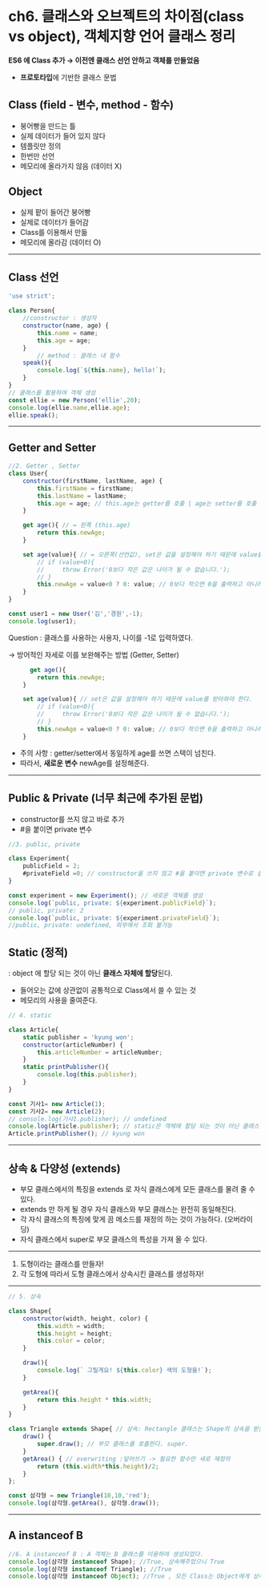 # ch6. 클래스와 오브젝트의 차이점(class vs object), 객체지향 언어 클래스 정리

**ES6 에 Class 추가 → 이전엔 클래스 선언 안하고 객체를 만들었음**

- **프로토타입**에 기반한 클래스 문법

## Class (field - 변수, method - 함수)

- 붕어빵을 만드는 틀
- 실제 데이터가 들어 있지 않다
- 템플릿만 정의
- 한번만 선언
- 메모리에 올라가지 않음 (데이터 X)

## Object

- 실제 팥이 들어간 붕어빵
- 실제로 데이터가 들어감
- Class를 이용해서 만듦
- 메모리에 올라감 (데이터 O)

---

## Class 선언

```jsx
'use strict';

class Person{
    //constructor : 생성자
    constructor(name, age) {
        this.name = name;
        this.age = age;
    }
		// method : 클래스 내 함수 
    speak(){
        console.log(`${this.name}, hello!`);
    }
}
// 클래스를 활용하여 객체 생성
const ellie = new Person('ellie',20);
console.log(ellie.name,ellie.age);
ellie.speak();
```

---

## Getter and Setter

```jsx
//2. Getter , Setter
class User{
    constructor(firstName, lastName, age) {
        this.firstName = firstName;
        this.lastName = lastName;
        this.age = age; // this.age는 getter를 호출 | age는 setter를 호출
    }

    get age(){ // = 왼쪽 (this.age) 
        return this.newAge;
    }

    set age(value){ // = 오른쪽(선언값), set은 값을 설정해야 하기 때문에 value를 받아와야 한다.
        // if (value<0){
        //     throw Error('0보다 작은 값은 나이가 될 수 없습니다.');
        // }
        this.newAge = value<0 ? 0: value; // 0보다 작으면 0을 출력하고 아니라면 value를 출력
    }
}

const user1 = new User('김','경원',-1);
console.log(user1);
```

Question : 클래스를 사용하는 사용자, 나이를 -1로 입력하였다.  

→ 방어적인 자세로 이를 보완해주는 방법 (Getter, Setter) 

```jsx
	  get age(){
        return this.newAge;
    }

    set age(value){ // set은 값을 설정해야 하기 때문에 value를 받아와야 한다.
        // if (value<0){
        //     throw Error('0보다 작은 값은 나이가 될 수 없습니다.');
        // }
        this.newAge = value<0 ? 0: value; // 0보다 작으면 0을 출력하고 아니라면 value를 출력
    }
```

- 주의 사항 : getter/setter에서 동일하게 age를 쓰면 스택이 넘친다.
- 따라서, **새로운 변수** newAge를 설정해준다.

---

## Public & Private (너무 최근에 추가된 문법)

- constructor를 쓰지 않고 바로 추가
- #을 붙이면 private 변수

```jsx
//3. public, private

class Experiment{
    publicField = 2;
    #privateField =0; // constructor을 쓰지 않고 #을 붙이면 private 변수로 설정된다. 외부에서 읽을수도, 변경할 수도 없다.
}

const experiment = new Experiment(); // 새로운 객체를 생성
console.log(`public, private: ${experiment.publicField}`);
// public, private: 2
console.log(`public, private: ${experiment.privateField}`);
//public, private: undefined, 외부에서 조회 불가능 
```

## Static (정적)

: object 에 할당 되는 것이 아닌 **클래스 자체에 할당**된다. 

- 들어오는 값에 상관없이 공통적으로 Class에서 쓸 수 있는 것
- 메모리의 사용을 줄여준다.

```jsx
// 4. static

class Article{
    static publisher = 'kyung won';
    constructor(articleNumber) {
        this.articleNumber = articleNumber;
    }
    static printPublisher(){
        console.log(this.publisher);
    }
}

const 기사1= new Article(1);
const 기사2= new Article(2);
// console.log(기사1.publisher); // undefined 
console.log(Article.publisher); // static은 객체에 할당 되는 것이 아닌 클래스 자체에 할당된다.
Article.printPublisher(); // kyung won
```

---

## 상속 & 다양성 (extends)

- 부모 클래스에서의 특징을 extends 로 자식 클래스에게 모든 클래스를 물려 줄 수 있다.
- extends 만 하게 될 경우 자식 클래스와 부모 클래스는 완전히 동일해진다.
- 각 자식 클래스의 특징에 맞게 끔 메소드를 재정의 하는 것이 가능하다. (오버라이딩)
- 자식 클래스에서 super로 부모 클래스의 특성을 가져 올 수 있다.

---
1. 도형이라는 클래스를 만들자!
2. 각 도형에 따라서 도형 클래스에서 상속시킨 클래스를 생성하자! 
---
```jsx
// 5. 상속

class Shape{
    constructor(width, height, color) {
        this.width = width;
        this.height = height;
        this.color = color;
    }

    draw(){
        console.log(` 그릴게요! ${this.color} 색의 도형을!`);
    }

    getArea(){
        return this.height * this.width;
    }
}

class Triangle extends Shape{ // 상속: Rectangle 클래스는 Shape의 상속을 받는다. (재사용 가능)
    draw() {
        super.draw(); // 부모 클래스를 호출한다. super.
    }
    getArea() { // overwriting :덮어쓰기 -> 필요한 함수만 새로 재정의
        return (this.width*this.height)/2;
    }
};

const 삼각형 = new Triangle(10,10,'red');
console.log(삼각형.getArea(), 삼각형.draw());
```

---

## A instanceof B

```jsx
//6. A instanceof B : A 객체는 B 클래스를 이용하여 생성되었다.  
console.log(삼각형 instanceof Shape); //True, 상속해주었으니 True 
console.log(삼각형 instanceof Triangle); //True
console.log(삼각형 instanceof Object); //True , 모든 Class는 Object에게 상속 받았다.** 
```